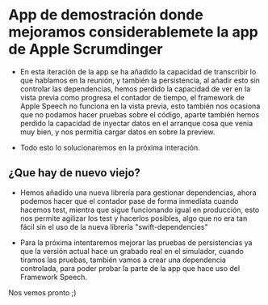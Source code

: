 
# App de demostración donde mejoramos considerablemete la app de Apple Scrumdinger #

* En esta iteración de la app se ha añadido la capacidad de transcribir lo que hablamos en la reunión, y también la persistencia, al añadir esto sin controlar las dependencias, hemos perdido la capacidad de ver en la vista previa como progresa el contador de tiempo, el framework de Apple Speech no funciona en la vista previa, esto también nos ocasiona que no podamos hacer pruebas sobre el código, aparte también hemos perdido la capacidad de inyectar datos en el arranque cosa que venia muy bien, y nos permitía cargar datos en sobre la preview.

* Todo esto lo solucionaremos en la próxima interación.

## ¿Que hay de nuevo viejo? ##

* Hemos añadido una nueva librería para gestionar dependencias, ahora podemos hacer que el contador pase de forma inmediata cuando hacemos test, mientra que sigue funcionando igual en producción, esto nos permite agilizar los test y hacerlos posibles, algo que no era tan fácil sin el uso de la nueva librería "swift-dependencies"

* Para la próxima intentaremos mejorar las pruebas de persistencias ya que la versión actual hace un grabado real en el simulador, cuando tiramos las pruebas, también vamos a crear una dependencia controlada, para poder probar la parte de la app que hace uso del Framework Speech.

Nos vemos pronto ;)



